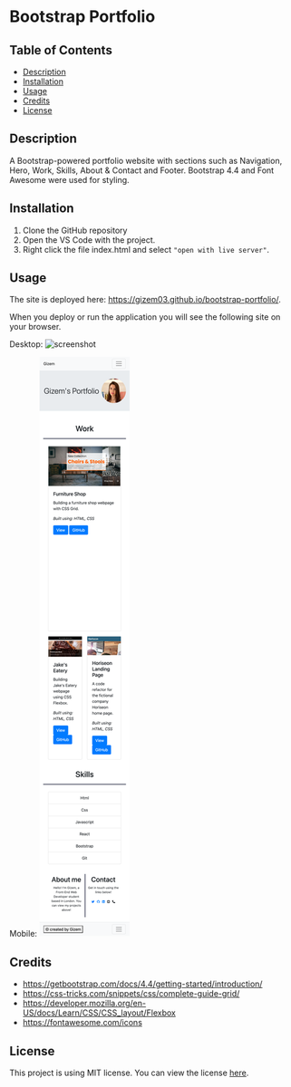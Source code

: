 # Bootstrap Portfolio

## Table of Contents

- [Description](#description)
- [Installation](#installation)
- [Usage](#usage)
- [Credits](#credits)
- [License](#license)

## Description

A Bootstrap-powered portfolio website with sections such as Navigation, Hero, Work, Skills, About & Contact and Footer. Bootstrap 4.4 and Font Awesome were used for styling.

## Installation

1. Clone the GitHub repository
2. Open the VS Code with the project.
3. Right click the file index.html and select `"open with live server"`.

## Usage

The site is deployed here: https://gizem03.github.io/bootstrap-portfolio/.

When you deploy or run the application you will see the following site on your browser.

Desktop:
![screenshot](images/Gizem-Bootstrap-Portfolio-fullpage-screenshot.png)

Mobile:
![screenshot](images/Gizem-Bootstrap-Portfolio-mobile-screenshot.png)

## Credits

- https://getbootstrap.com/docs/4.4/getting-started/introduction/
- https://css-tricks.com/snippets/css/complete-guide-grid/
- https://developer.mozilla.org/en-US/docs/Learn/CSS/CSS_layout/Flexbox
- https://fontawesome.com/icons


## License

This project is using MIT license. You can view the license [here](license.txt).
